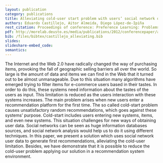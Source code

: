 ```yaml
--- 
layout: publication
category: publications
title: Alleviating cold-user start problem with users’ social network data in recommendation systems
authors: Eduardo Castillejo, Aitor Almeida, Diego López-de-Ipiña
rest_citation: Proceedings of conference: Preference Learning: Problems and Applications in AI (PL-12) ECAI-12 Workshop, 2012
pdf: http://morelab.deusto.es/media/publications/2012/conferencepaper/alleviating-cold-user-start-problem-with-users-social-network-data-in-recommendation-systems.pdf
bib: /files/bibtex/castillejo_alleviating.bib
slides: 
slideshare-embed_code: 
semantics: 
--- 
```


The Internet and the Web 2.0 have radically changed the way of purchasing items, provoking the fall of geographic selling barriers all over the world. So large is the amount of data and items we can find in the Web that it turned out to be almost unmanageable. Due to this situation many algorithms have emerged trying to filter items for e-commerce users based in their tastes. In order to do this, these systems need information about the tastes of the users as input. This limitation is reduced as the users interaction with these systems increases. The main problem arises when new users enter a recommendation platform for the first time. The so called cold-start problem causes unsatisfactory random recommendations, which goes against these systems’ purpose. Cold-start includes users entering new systems, items, and even new systems. This situation challenges for new ways of obtaining user data. Social networks can be seen as huge information databases sources, and social network analysis would help us to do it using different techniques. In this paper, we present a solution which uses social network user data to generate first recommendations, alleviating the cold-user limitation. Besides, we have demonstrate that it is possible to reduce the cold-user problem applying our solution in a recommendation system environment.
